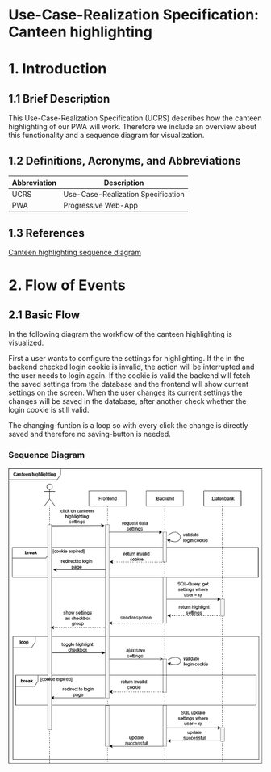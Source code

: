 # Use-Case-Realization Specification: Canteen highlighting

# 1. Introduction

## 1.1 Brief Description
This Use-Case-Realization Specification (UCRS) describes how the canteen highlighting of our PWA will work. 
Therefore we include an overview about this functionality and a sequence diagram for visualization.

## 1.2 Definitions, Acronyms, and Abbreviations
| Abbreviation | Description |
|--------------|-------------|
| UCRS         | Use-Case-Realization Specification|
| PWA          | Progressive Web-App|

## 1.3 References
[Canteen highlighting sequence diagram](../sequence_diagrams/SD1_Canteen_Highlighting.png)

# 2. Flow of Events

## 2.1 Basic Flow
In the following diagram the workflow of the canteen highlighting is visualized.

First a user wants to configure the settings for highlighting. 
If the in the backend checked login cookie is invalid, the action will be interrupted and the user needs to login again. 
If the cookie is valid the backend will fetch the saved settings from the database and the frontend will show current settings on the screen. When the user changes its current settings the changes will be saved in the database, after another check whether the login cookie is still valid.

The changing-funtion is a loop so with every click the change is directly saved and therefore no saving-button is needed.

### Sequence Diagram
![Canteen highlighting sequence diagram](../sequence_diagrams/SD1_Canteen_Highlighting.png)